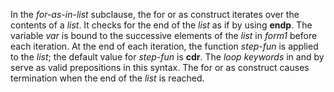  

In the *for-as-in-list* subclause, the for or as construct iterates over the contents of a *list*. It checks for the end of the *list* as if by using **endp**. The variable *var* is bound to the successive elements of the *list* in *form1* before each iteration. At the end of each iteration, the function *step-fun* is applied to the *list*; the default value for *step-fun* is **cdr**. The *loop keywords* in and by serve as valid prepositions in this syntax. The for or as construct causes termination when the end of the *list* is reached. 

